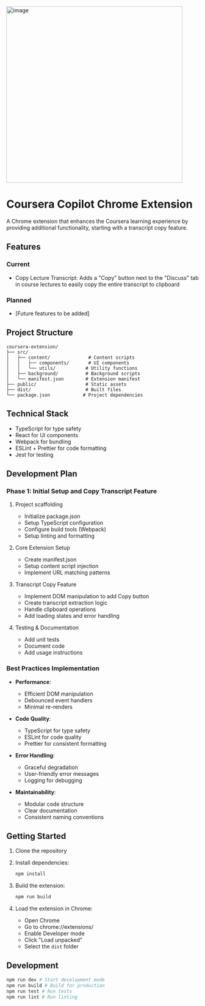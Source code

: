 <img width="461" alt="image" src="https://github.com/user-attachments/assets/8fea1d83-b701-4660-b170-4e4ea9508f7c">


# Coursera Copilot Chrome Extension

A Chrome extension that enhances the Coursera learning experience by providing additional functionality, starting with a transcript copy feature.

## Features

### Current

- Copy Lecture Transcript: Adds a "Copy" button next to the "Discuss" tab in course lectures to easily copy the entire transcript to clipboard

### Planned

- [Future features to be added]

## Project Structure

```tree
coursera-extension/
├── src/
│   ├── content/              # Content scripts
│   │   ├── components/       # UI components
│   │   └── utils/           # Utility functions
│   ├── background/          # Background scripts
│   └── manifest.json        # Extension manifest
├── public/                  # Static assets
├── dist/                    # Built files
└── package.json            # Project dependencies
```

## Technical Stack

- TypeScript for type safety
- React for UI components
- Webpack for bundling
- ESLint + Prettier for code formatting
- Jest for testing

## Development Plan

### Phase 1: Initial Setup and Copy Transcript Feature

1. Project scaffolding
   - Initialize package.json
   - Setup TypeScript configuration
   - Configure build tools (Webpack)
   - Setup linting and formatting

2. Core Extension Setup
   - Create manifest.json
   - Setup content script injection
   - Implement URL matching patterns

3. Transcript Copy Feature
   - Implement DOM manipulation to add Copy button
   - Create transcript extraction logic
   - Handle clipboard operations
   - Add loading states and error handling

4. Testing & Documentation
   - Add unit tests
   - Document code
   - Add usage instructions

### Best Practices Implementation

- **Performance**:
  - Efficient DOM manipulation
  - Debounced event handlers
  - Minimal re-renders

- **Code Quality**:
  - TypeScript for type safety
  - ESLint for code quality
  - Prettier for consistent formatting

- **Error Handling**:
  - Graceful degradation
  - User-friendly error messages
  - Logging for debugging

- **Maintainability**:
  - Modular code structure
  - Clear documentation
  - Consistent naming conventions

## Getting Started

1. Clone the repository
2. Install dependencies:

   ```bash
   npm install
   ```

3. Build the extension:

   ```bash
   npm run build
   ```

4. Load the extension in Chrome:
   - Open Chrome
   - Go to chrome://extensions/
   - Enable Developer mode
   - Click "Load unpacked"
   - Select the `dist` folder

## Development

```bash
npm run dev # Start development mode
npm run build # Build for production
npm run test # Run tests
npm run lint # Run linting
```
